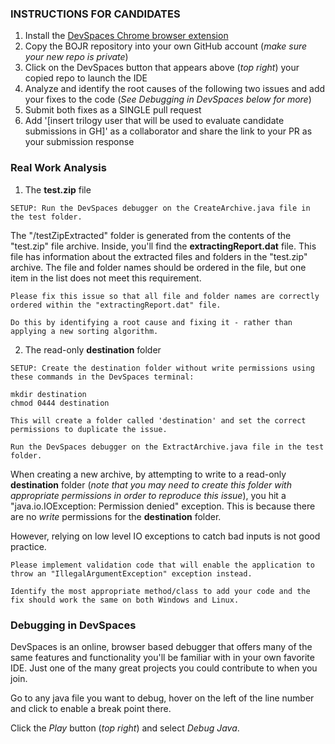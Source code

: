 ### INSTRUCTIONS FOR CANDIDATES
1. Install the [DevSpaces Chrome browser extension](https://chrome.google.com/webstore/detail/devspaces-dev-environment/dmbijlfedfamdpenajngckdlehjighfi?hl=en) 
2. Copy the BOJR repository into your own GitHub account (*make sure your new repo is private*)
3. Click on the DevSpaces button that appears above (*top right*) your copied repo to launch the IDE
4. Analyze and identify the root causes of the following two issues and add your fixes to the code (*See Debugging in DevSpaces below for more*)
5. Submit both fixes as a SINGLE pull request
6. Add '[insert trilogy user that will be used to evaluate candidate submissions in GH]' as a collaborator and share the link to your PR as your submission response

### Real Work Analysis
1.  The **test.zip** file

```SETUP: Run the DevSpaces debugger on the CreateArchive.java file in the test folder.```

The "/testZipExtracted" folder is generated from the contents of the "test.zip" file archive. Inside, you'll find the **extractingReport.dat** file. This file has information about the extracted files and folders in the "test.zip" archive. The file and folder names should be ordered in the file, but one item in the list does not meet this requirement. 

```
Please fix this issue so that all file and folder names are correctly ordered within the "extractingReport.dat" file. 

Do this by identifying a root cause and fixing it - rather than applying a new sorting algorithm.
```

2.  The read-only **destination** folder

```
SETUP: Create the destination folder without write permissions using these commands in the DevSpaces terminal:

mkdir destination
chmod 0444 destination

This will create a folder called 'destination' and set the correct permissions to duplicate the issue. 

Run the DevSpaces debugger on the ExtractArchive.java file in the test folder.
```

When creating a new archive, by attempting to write to a read-only **destination** folder (*note that you may need to create this folder with appropriate permissions in order to reproduce this issue*), you hit a "java.io.IOException: Permission denied" exception. This is because there are no *write* permissions for the **destination** folder.

However, relying on low level IO exceptions to catch bad inputs is not good practice. 

```
Please implement validation code that will enable the application to throw an "IllegalArgumentException" exception instead. 

Identify the most appropriate method/class to add your code and the fix should work the same on both Windows and Linux.
```

### Debugging in DevSpaces
DevSpaces is an online, browser based debugger that offers many of the same features and functionality you'll be familiar with in your own favorite IDE. Just one of the many great projects you could contribute to when you join.

Go to any java file you want to debug, hover on the left of the line number and click to enable a break point there.

Click the *Play* button (*top right*) and select *Debug Java*.
